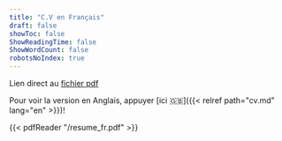 ```yaml
---
title: "C.V en Français"
draft: false
showToc: false
ShowReadingTime: false
ShowWordCount: false
robotsNoIndex: true
---
```

Lien direct au [fichier pdf](https://fourat.dev/resume_fr.pdf)

Pour voir la version en Anglais, appuyer [ici 🇬🇧]({{< relref path="cv.md" lang="en" >}})!




{{< pdfReader "/resume_fr.pdf" >}}


<!-- ---
draft: false
layout: "staticpage"
title: "MY CV"
date: 2023-11-11
# tags: ["first"]
showToc: true
TocOpen: false
hidemeta: false
comments: false
# description: "Desc Text."
# canonicalURL: "https://canonical.url/to/page"
disableHLJS: false # to disable highlightjs
disableShare: false
hideSummary: false
searchHidden: false
ShowReadingTime: true
ShowBreadCrumbs: true
ShowPostNavLinks: true
ShowWordCount: false
ShowRssButtonInSectionTermList: true
UseHugoToc: true
cover:
    image: "<image path/url>" # image path/url
    alt: "<alt text>" # alt text
    caption: "<text>" # display caption under cover
    relative: false # when using page bundles set this to true
    hidden: true # only hide on current single page
# editPost:
#     URL: "https://github.com/<path_to_repo>/content"
#     Text: "Suggest Changes" # edit text
#     appendFilePath: true # to append file path to Edit link
---

Hello world -->